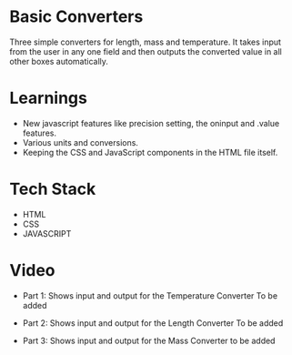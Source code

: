 # Basic Converters

Three simple converters for length, mass and temperature.
It takes input from the user in any one field and then outputs the converted value in all other boxes automatically.

# Learnings
* New javascript features like precision setting, the oninput and .value features.
* Various units and conversions.
* Keeping the CSS and JavaScript components in the HTML file itself.

# Tech Stack
* HTML
* CSS
* JAVASCRIPT

# Video
* Part 1: Shows input and output for the Temperature Converter
To be added

* Part 2: Shows input and output for the Length Converter
To be added

* Part 3: Shows input and output for the Mass Converter
to be added
